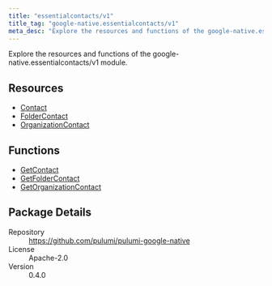 ```yaml
---
title: "essentialcontacts/v1"
title_tag: "google-native.essentialcontacts/v1"
meta_desc: "Explore the resources and functions of the google-native.essentialcontacts/v1 module."
---
```


<!-- WARNING: this file was generated by Pulumi Docs Generator. -->
<!-- Do not edit by hand unless you're certain you know what you are doing! -->

Explore the resources and functions of the google-native.essentialcontacts/v1 module.

<h2 id="resources">Resources</h2>
<ul class="api">
    <li><a href="contact" title="Contact"><span class="symbol resource"></span>Contact</a></li>
    <li><a href="foldercontact" title="FolderContact"><span class="symbol resource"></span>FolderContact</a></li>
    <li><a href="organizationcontact" title="OrganizationContact"><span class="symbol resource"></span>OrganizationContact</a></li>
</ul>

<h2 id="functions">Functions</h2>
<ul class="api">
    <li><a href="getcontact" title="GetContact"><span class="symbol function"></span>GetContact</a></li>
    <li><a href="getfoldercontact" title="GetFolderContact"><span class="symbol function"></span>GetFolderContact</a></li>
    <li><a href="getorganizationcontact" title="GetOrganizationContact"><span class="symbol function"></span>GetOrganizationContact</a></li>
</ul>

<h2 id="package-details">Package Details</h2>
<dl class="package-details">
	<dt>Repository</dt>
	<dd><a href="https://github.com/pulumi/pulumi-google-native">https://github.com/pulumi/pulumi-google-native</a></dd>
	<dt>License</dt>
	<dd>Apache-2.0</dd>
	<dt>Version</dt>
	<dd>0.4.0</dd>
</dl>

